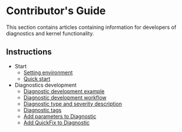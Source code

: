 # Contributor's Guide

This section contains articles containing information for developers of diagnostics and kernel functionality.

## Instructions

- Start
    - [Setting environment](EnvironmentSetting.md)
    - [Quick start](FastStart.md)
- Diagnostics development
    - [Diagnostic development example](DiagnosticExample.md)
    - [Diagnostic development workflow](DiagnosticDevWorkFlow.md)
    - [Diagnostic type and severity description](DiagnosticTypeAndSeverity.md)
    - [Diagnostic tags](DiagnosticTag.md)
    - [Add parameters to Diagnostic](DiagnostcAddSettings.md)
    - [Add QuickFix to Diagnostic](DiagnosticQuickFix.md)
